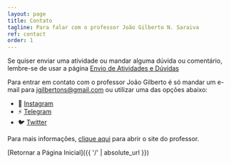 ```yaml
---
layout: page
title: Contato
tagline: Para falar com o professor João Gilberto N. Saraiva
ref: contact
order: 1
---
```


Se quiser enviar uma atividade ou mandar alguma dúvida ou comentário, lembre-se de usar a página [Envio de Atividades e Dúvidas](https://0jonjo.github.io/escola/send.html) 

Para entrar em contato com o professor João Gilberto é só mandar um e-mail para [jgilbertons@gmail.com](mailto:jgilbertons@gmail.com) ou utilizar uma das opções abaixo:
       
- 📸 [Instagram](https://www.instagram.com/0jonjo/)
- ⚡ [Telegram](https://t.me/jonjo0)  
- 🐦 [Twitter](https://twitter.com/0jonjo)

Para mais informações, [clique aqui](https://0jonjo.github.io/0jonjo/) para abrir o site do professor.

[Retornar a Página Inicial]({{ '/' | absolute_url }})

